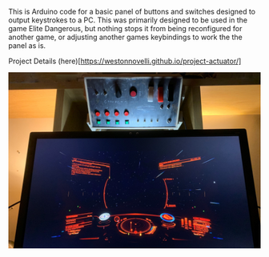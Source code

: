 This is Arduino code for a basic panel of buttons and switches designed to output keystrokes to a PC. This was primarily designed to be used in the game Elite Dangerous, but nothing stops it from being reconfigured for another game, or adjusting another games keybindings to work the the panel as is.

Project Details (here)[https://westonnovelli.github.io/project-actuator/]

![Panel](./images/above-monitor.jpg)
